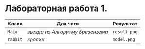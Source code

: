 # Лабораторная работа 1.

|Класс|Для чего|Результат|
|-|---|---|
| `Main` | *звезда по Алгоритму Брезенхема* | `result.png` |
| `rabbit` | *кролик* | `model.png` |
